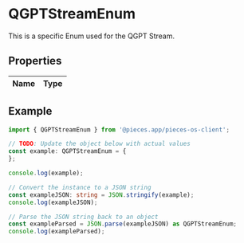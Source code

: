 
# QGPTStreamEnum

This is a specific Enum used for the QGPT Stream.

## Properties

Name | Type
------------ | -------------

## Example

```typescript
import { QGPTStreamEnum } from '@pieces.app/pieces-os-client';

// TODO: Update the object below with actual values
const example: QGPTStreamEnum = {
};

console.log(example);

// Convert the instance to a JSON string
const exampleJSON: string = JSON.stringify(example);
console.log(exampleJSON);

// Parse the JSON string back to an object
const exampleParsed = JSON.parse(exampleJSON) as QGPTStreamEnum;
console.log(exampleParsed);
```


